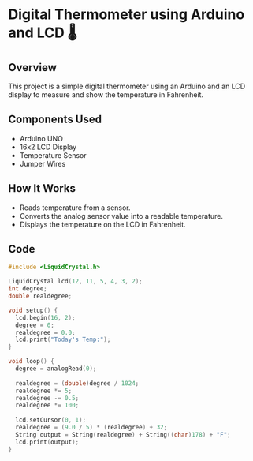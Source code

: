 # Digital Thermometer using Arduino and LCD 🌡️  

## Overview  
This project is a simple digital thermometer using an Arduino and an LCD display to measure and show the temperature in Fahrenheit.

## Components Used  
- Arduino UNO  
- 16x2 LCD Display  
- Temperature Sensor  
- Jumper Wires  

## How It Works  
- Reads temperature from a sensor.
- Converts the analog sensor value into a readable temperature.
- Displays the temperature on the LCD in Fahrenheit.

## Code  
```cpp
#include <LiquidCrystal.h>

LiquidCrystal lcd(12, 11, 5, 4, 3, 2);
int degree;
double realdegree;

void setup() {
  lcd.begin(16, 2);
  degree = 0;
  realdegree = 0.0;
  lcd.print("Today's Temp:");
}

void loop() {
  degree = analogRead(0);
  
  realdegree = (double)degree / 1024;
  realdegree *= 5;
  realdegree -= 0.5;
  realdegree *= 100;
  
  lcd.setCursor(0, 1);
  realdegree = (9.0 / 5) * (realdegree) + 32;
  String output = String(realdegree) + String((char)178) + "F";
  lcd.print(output);
}
